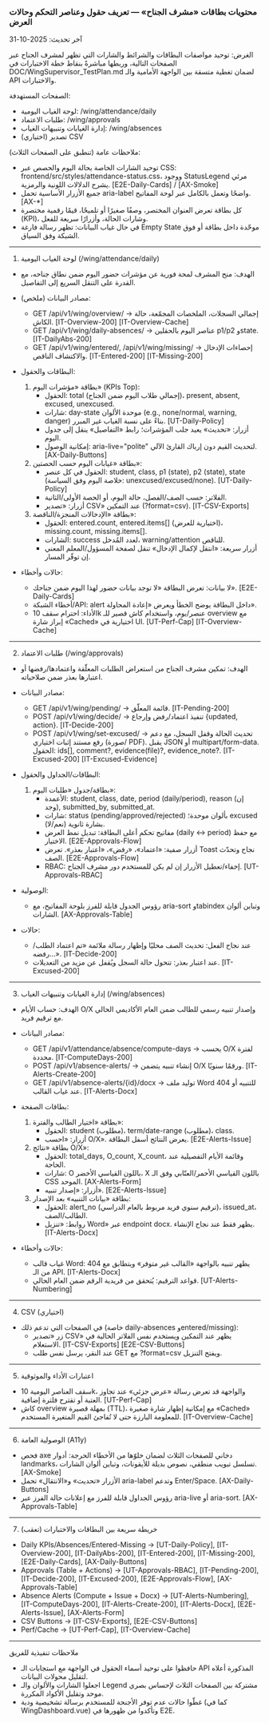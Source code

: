 ### محتويات بطاقات «مشرف الجناح» — تعريف حقول وعناصر التحكم وحالات العرض

آخر تحديث: 2025-10-31

الغرض: توحيد مواصفات البطاقات والشرائط والشارات التي تظهر لمشرف الجناح عبر الصفحات التالية، وربطها مباشرةً بنقاط خطة الاختبارات في DOC/WingSupervisor_TestPlan.md لضمان تغطية متسقة بين الواجهة الأمامية والـ API والاختبارات.

الصفحات المستهدفة:
- لوحة الغياب اليومية: /wing/attendance/daily
- طلبات الاعتماد: /wing/approvals
- إدارة الغيابات وتنبيهات الغياب: /wing/absences
- (اختياري) تصدير CSV

ملاحظات عامة (تنطبق على الصفحات الثلاث):
- توحيد الشارات الخاصة بحالة اليوم والحصص عبر CSS: frontend/src/styles/attendance-status.css، ووجود StatusLegend مرئي يشرح الدلالات اللونية والرمزية. [E2E-Daily-Cards] / [AX-Smoke]
- جميع الأزرار الأساسية تحمل aria-label واضحًا وتعمل بالكامل عبر لوحة المفاتيح. [AX-*]
- كل بطاقة تعرض العنوان المختصر، وصفًا صغيرًا أو تلميحًا، قيمًا رقمية مختصرة (KPI)، وشارات الحالة، وأزرارًا سريعة للفعل.
- في حال غياب البيانات: تظهر رسالة فارغة Empty State موحّدة داخل بطاقة أو فوق الشبكة وفق السياق.

---

1) لوحة الغياب اليومية (/wing/attendance/daily)
- الهدف: منح المشرف لمحة فورية عن مؤشرات حضور اليوم ضمن نطاق جناحه، مع القدرة على التنقل السريع إلى التفاصيل.
- مصادر البيانات (ملخص):
  - GET /api/v1/wing/overview/ → إجمالي السجلات، الملخصات المجمّعة، حالة الكاش. [IT-Overview-200] [IT-Overview-Cache]
  - GET /api/v1/wing/daily-absences/ → عناصر اليوم بالحقلين p1/p2 وstate. [IT-DailyAbs-200]
  - GET /api/v1/wing/entered/, /api/v1/wing/missing/ → إحصاءات الإدخال والاكتشاف الناقص. [IT-Entered-200] [IT-Missing-200]

- البطاقات والحقول:
  1. بطاقة «مؤشرات اليوم» (KPIs Top):
     - الحقول: total (إجمالي طلاب اليوم ضمن الجناح)، present, absent, excused, unexcused.
     - شارات: day-state موحدة الألوان (e.g., none/normal, warning, danger) بناءً على نسبة الغياب غير المبرر. [UT-Daily-Policy]
     - أزرار: «تحديث» يعيد جلب المؤشرات؛ رابط «التفاصيل» ينقل إلى جدول اليوم.
     - إمكانية الوصول: aria-live="polite" لتحديث القيم دون إرباك القارئ الآلي. [AX-Daily-Buttons]
  2. بطاقة «غيابات اليوم حسب الحصتين»:
     - الحقول في كل عنصر: student, class, p1 (state), p2 (state), state (خلاصة اليوم وفق السياسة: unexcused/excused/none). [UT-Daily-Policy]
     - الفلاتر: حسب الصف/الفصل، حالة اليوم، أو الحصة الأولى/الثانية.
     - أزرار: «تصدير CSV» عند التمكين (?format=csv). [IT-CSV-Exports]
  3. بطاقة «الإدخالات المنجزة/الناقصة»:
     - الحقول: entered.count, entered.items[] (اختيارية للعرض)، missing.count, missing.items[].
     - الشارات: success لعدد المُدخل، warning/attention للناقص.
     - أزرار سريعة: «انتقل لإكمال الإدخال» تنقل لصفحة المسؤول/المعلم المعني إن توفّر المسار.

- حالات وأخطاء:
  - لا بيانات: تعرض البطاقة «لا توجد بيانات حضور لهذا اليوم ضمن جناحك». [E2E-Daily-Cards]
  - أخطاء الشبكة/API: alert داخل البطاقة يوضح الخطأ ويعرض «إعادة المحاولة».
  - الأداء: احترام سقف 10k عنصر/يوم، واستخدام كاش قصير للـ overview مع إبراز شارة «Cached» اختيارية في UI. [UT-Perf-Cap] [IT-Overview-Cache]

---

2) طلبات الاعتماد (/wing/approvals)
- الهدف: تمكين مشرف الجناح من استعراض الطلبات المعلّقة واعتمادها/رفضها أو اعتبارها بعذر ضمن صلاحياته.
- مصادر البيانات:
  - GET /api/v1/wing/pending/ → قائمة المعلّق. [IT-Pending-200]
  - POST /api/v1/wing/decide/ → تنفيذ اعتماد/رفض وإرجاع {updated, action}. [IT-Decide-200]
  - POST /api/v1/wing/set-excused/ → تحديث الحالة وقفل السجل، مع دعم رفع مستند إثبات اختياري (صورة/ PDF). يقبل JSON أو multipart/form-data. الحقول: ids[], comment?, evidence(file)?, evidence_note?. [IT-Excused-200] [IT-Excused-Evidence]

- البطاقات/الجداول والحقول:
  1. بطاقة/جدول «طلبات اليوم»:
     - الأعمدة: student, class, date, period (daily/period), reason (إن وجد), submitted_by, submitted_at.
     - شارات: status (pending/approved/rejected) بألوان موحدة؛ excused (نعم/لا) بشارة ثانوية.
     - مفاتيح تحكم أعلى البطاقة: تبديل نمط العرض (daily ↔ period) مع حفظ الاختيار. [E2E-Approvals-Flow]
     - أزرار صفية: «اعتماد»، «رفض»، «اعتبار بعذر». تعرض Toast نجاح وتحدّث الصف. [E2E-Approvals-Flow]
     - RBAC: إخفاء/تعطيل الأزرار إن لم يكن للمستخدم دور مشرف الجناح. [UT-Approvals-RBAC]

- الوصولية:
  - رؤوس الجدول قابلة للفرز بلوحة المفاتيح، مع aria-sort وtabindex وتباين ألوان الشارات. [AX-Approvals-Table]

- حالات:
  - عند نجاح الفعل: تحديث الصف محليًا وإظهار رسالة ملائمة «تم اعتماد الطلب/رفضه…». [IT-Decide-200]
  - عند اعتبار بعذر: تتحول حالة السجل ويُقفل عن مزيد من التعديلات. [IT-Excused-200]

---

3) إدارة الغيابات وتنبيهات الغياب (/wing/absences)
- الهدف: حساب الأيام O/X وإصدار تنبيه رسمي للطالب ضمن العام الأكاديمي الحالي مع ترقيم فريد.
- مصادر البيانات:
  - GET /api/v1/attendance/absence/compute-days → يحسب O/X لفترة محددة. [IT-ComputeDays-200]
  - POST /api/v1/absence-alerts/ → إنشاء تنبيه يتضمن O/X ورقمًا سنويًا. [IT-Alerts-Create-200]
  - GET /api/v1/absence-alerts/{id}/docx → توليد ملف Word للتنبيه أو 404 عند غياب القالب. [IT-Alerts-Docx]

- بطاقات الصفحة:
  1. بطاقة «اختيار الطالب والفترة»:
     - الحقول: student (مطلوب)، term/date-range (مطلوب)، class.
     - أزرار: «احسب O/X». يعرض النتائج أسفل البطاقة. [E2E-Alerts-Issue]
  2. بطاقة «نتائج O/X»:
     - الحقول: total_days, O_count, X_count، وقائمة الأيام التفصيلية عند الحاجة.
     - شارات: O باللون القياسي الأخضر، X باللون القياسي الأحمر/العنّابي وفق الـ CSS الموحد. [AX-Alerts-Form]
     - أزرار: «إصدار تنبيه». [E2E-Alerts-Issue]
  3. بطاقة «بيانات التنبيه» بعد الإصدار:
     - الحقول: alert_no (ترقيم سنوي فريد مربوط بالعام الدراسي)، issued_at، الطالب/الصف.
     - روابط: «تنزيل Word» عبر endpoint docx. يظهر فقط عند نجاح الإنشاء. [IT-Alerts-Docx]

- حالات وأخطاء:
  - غياب قالب Word: يظهر تنبيه بالواجهة «القالب غير متوفر» ويتطابق مع 404 من الـ API. [IT-Alerts-Docx]
  - قواعد الترقيم: يُتحقق من فريدية الرقم ضمن العام الحالي. [UT-Alerts-Numbering]

---

4) CSV (اختياري)
- في الصفحات التي تدعم ذلك (خاصة daily-absences وentered/missing):
  - زر «تصدير CSV» يظهر عند التمكين ويستخدم نفس الفلاتر الحالية في الاستعلام. [IT-CSV-Exports] [E2E-CSV-Buttons]
  - عند النقر، يرسل نفس طلب GET مع ?format=csv ويفتح التنزيل.

---

5) اعتبارات الأداء والموثوقية
- سقف العناصر اليومية 10k، والواجهة قد تعرض رسالة «عرض جزئي» عند تجاوز العتبة أو تقترح فلترة إضافية. [UT-Perf-Cap]
- كاش overview بمهلة قصيرة (TTL)، مع إمكانية إظهار شارة صغيرة «Cached» للمعلومة البارزة حتى لا تُفاجئ القيم المتغيرة المستخدم. [IT-Overview-Cache]

---

6) الوصولية العامة (A11y)
- فحص axe دخاني للصفحات الثلاث لضمان خلوّها من الأخطاء الحرجة: أدوار landmarks، تسلسل تبويب منطقي، نصوص بديلة للأيقونات، وتباين ألوان الشارات. [AX-Smoke]
- الأزرار «تحديث» و«الانتقال» تحمل aria-label وتدعم Enter/Space. [AX-Daily-Buttons]
- رؤوس الجداول قابلة للفرز مع إعلانات حالة الفرز عبر aria-live أو aria-sort. [AX-Approvals-Table]

---

7) خريطة سريعة بين البطاقات والاختبارات (تعقب)
- Daily KPIs/Absences/Entered-Missing → [UT-Daily-Policy], [IT-Overview-200], [IT-DailyAbs-200], [IT-Entered-200], [IT-Missing-200], [E2E-Daily-Cards], [AX-Daily-Buttons]
- Approvals (Table + Actions) → [UT-Approvals-RBAC], [IT-Pending-200], [IT-Decide-200], [IT-Excused-200], [E2E-Approvals-Flow], [AX-Approvals-Table]
- Absence Alerts (Compute + Issue + Docx) → [UT-Alerts-Numbering], [IT-ComputeDays-200], [IT-Alerts-Create-200], [IT-Alerts-Docx], [E2E-Alerts-Issue], [AX-Alerts-Form]
- CSV Buttons → [IT-CSV-Exports], [E2E-CSV-Buttons]
- Perf/Cache → [UT-Perf-Cap], [IT-Overview-Cache]

---

ملاحظات تنفيذية للفريق
- حافظوا على توحيد أسماء الحقول في الواجهة مع استجابات الـ API المذكورة أعلاه لتقليل محولات البيانات.
- اجعلوا الشارات والألوان والـ Legend مشتركة بين الصفحات الثلاث لإحساس بصري موحد وتقليل الأكواد المكررة.
- غطّوا حالات عدم توفر الأجنحة للمستخدم برسالة تشخيصية ودية (كما في WingDashboard.vue) وتأكدوا من ظهورها في E2E.